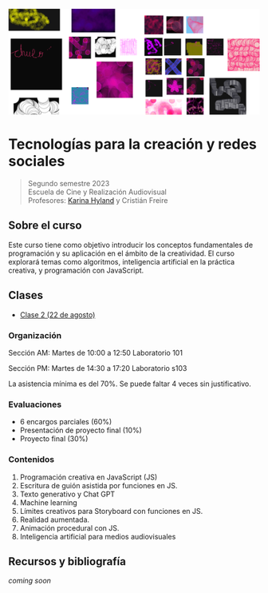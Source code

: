 
![image](https://github.com/karihigh/udp-tech/blob/main/image.png)

# Tecnologías para la creación y redes sociales
> Segundo semestre 2023\
> Escuela de Cine y Realización Audiovisual\
> Profesores: [Karina Hyland](https://karinahy.com/) y Cristián Freire


## Sobre el curso
Este curso tiene como objetivo introducir los conceptos fundamentales de programación y su aplicación en el ámbito de la creatividad. El curso explorará temas como algoritmos, inteligencia artificial en la práctica creativa, y programación con JavaScript.

## Clases
- [Clase 2 (22 de agosto)](https://github.com/karihigh/udp-tech/blob/main/Clase%202/Resumen%20Clase%202.md)

### Organización

Sección AM: Martes de 10:00 a 12:50
Laboratorio 101

Sección PM: Martes de 14:30 a 17:20
Laboratorio s103

La asistencia mínima es del 70%. Se puede faltar 4 veces sin justificativo.

### Evaluaciones

- 6 encargos parciales (60%)
- Presentación de proyecto final (10%)
- Proyecto final (30%)

### Contenidos

1. Programación creativa en JavaScript (JS)
2. Escritura de guión asistida por funciones en JS.
3. Texto generativo y Chat GPT
4. Machine learning
5. Límites creativos para Storyboard con funciones en JS.
6. Realidad aumentada.
7. Animación procedural con JS.
8. Inteligencia artificial para medios audiovisuales

## Recursos y bibliografía
*coming soon*
